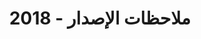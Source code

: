 ﻿---
title: ملاحظات الإصدار - 2018
type: docs
weight: 30
url: /ar/reportingservices/release-notes-2018/
---
